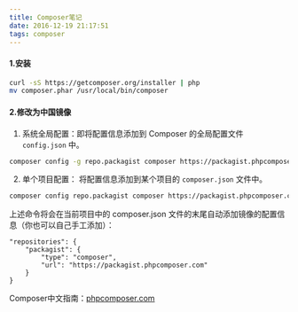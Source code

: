 ```yaml
---
title: Composer笔记
date: 2016-12-19 21:17:51
tags: composer
---
```

#### 1.安装
```bash
curl -sS https://getcomposer.org/installer | php
mv composer.phar /usr/local/bin/composer
```
#### 2.修改为中国镜像
1. 系统全局配置：即将配置信息添加到 Composer 的全局配置文件 `config.json` 中。
```bash
composer config -g repo.packagist composer https://packagist.phpcomposer.com
```

2. 单个项目配置： 将配置信息添加到某个项目的 `composer.json` 文件中。
```bash
composer config repo.packagist composer https://packagist.phpcomposer.com
```
上述命令将会在当前项目中的 composer.json 文件的末尾自动添加镜像的配置信息（你也可以自己手工添加）：
```
"repositories": {
    "packagist": {
        "type": "composer",
        "url": "https://packagist.phpcomposer.com"
    }
}
```

Composer中文指南：[phpcomposer.com](http://docs.phpcomposer.com/)